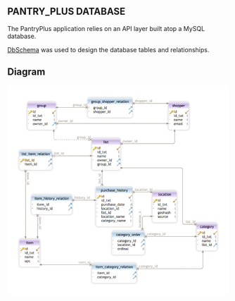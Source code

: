 ## PANTRY_PLUS DATABASE
The PantryPlus application relies on an API layer built atop a MySQL database.

[DbSchema](https://dbschema.com/) was used to design the database tables and relationships.

## Diagram

![DB Diagram](pantry_plus_db.png)
